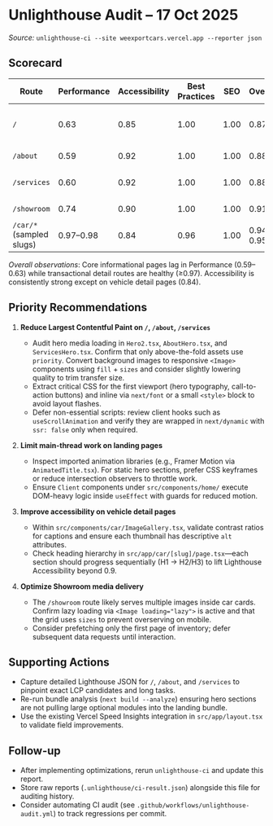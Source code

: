 # Unlighthouse Audit – 17 Oct 2025

_Source:_ `unlighthouse-ci --site weexportcars.vercel.app --reporter json`

## Scorecard
| Route | Performance | Accessibility | Best Practices | SEO | Overall | Primary Implementation Areas |
|-------|-------------|---------------|----------------|-----|--------|-----------------------------|
| `/` | 0.63 | 0.85 | 1.00 | 1.00 | 0.87 | `src/app/page.tsx`, `src/components/home/Hero2.tsx`, `ResponsiveProcessSection.tsx`, `ContactFormSection.tsx`
| `/about` | 0.59 | 0.92 | 1.00 | 1.00 | 0.88 | `src/app/about/page.tsx`, `src/components/about/AboutHero.tsx`
| `/services` | 0.60 | 0.92 | 1.00 | 1.00 | 0.88 | `src/app/services/page.tsx`, `src/app/services/components/ServicesHero.tsx`, `ServicesGridWrapper.tsx`
| `/showroom` | 0.74 | 0.90 | 1.00 | 1.00 | 0.91 | `src/app/showroom/page.tsx`, `src/components/showroom/*`
| `/car/*` (sampled slugs) | 0.97–0.98 | 0.84 | 0.96 | 1.00 | 0.94–0.95 | `src/app/car/[slug]/page.tsx`, `src/components/car/*`

_Overall observations_: Core informational pages lag in Performance (0.59–0.63) while transactional detail routes are healthy (≥0.97). Accessibility is consistently strong except on vehicle detail pages (0.84).

## Priority Recommendations
1. **Reduce Largest Contentful Paint on `/`, `/about`, `/services`**  
   - Audit hero media loading in `Hero2.tsx`, `AboutHero.tsx`, and `ServicesHero.tsx`. Confirm that only above-the-fold assets use `priority`. Convert background images to responsive `<Image>` components using `fill` + `sizes` and consider slightly lowering quality to trim transfer size.  
   - Extract critical CSS for the first viewport (hero typography, call-to-action buttons) and inline via `next/font` or a small `<style>` block to avoid layout flashes.  
   - Defer non-essential scripts: review client hooks such as `useScrollAnimation` and verify they are wrapped in `next/dynamic` with `ssr: false` only when required.

2. **Limit main-thread work on landing pages**  
   - Inspect imported animation libraries (e.g., Framer Motion via `AnimatedTitle.tsx`). For static hero sections, prefer CSS keyframes or reduce intersection observers to throttle work.  
   - Ensure `Client` components under `src/components/home/` execute DOM-heavy logic inside `useEffect` with guards for reduced motion.

3. **Improve accessibility on vehicle detail pages**  
   - Within `src/components/car/ImageGallery.tsx`, validate contrast ratios for captions and ensure each thumbnail has descriptive `alt` attributes.  
   - Check heading hierarchy in `src/app/car/[slug]/page.tsx`—each section should progress sequentially (H1 → H2/H3) to lift Lighthouse Accessibility beyond 0.9.

4. **Optimize Showroom media delivery**  
   - The `/showroom` route likely serves multiple images inside car cards. Confirm lazy loading via `<Image loading="lazy">` is active and that the grid uses `sizes` to prevent overserving on mobile.  
   - Consider prefetching only the first page of inventory; defer subsequent data requests until interaction.

## Supporting Actions
- Capture detailed Lighthouse JSON for `/`, `/about`, and `/services` to pinpoint exact LCP candidates and long tasks.
- Re-run bundle analysis (`next build --analyze`) ensuring hero sections are not pulling large optional modules into the landing bundle.
- Use the existing Vercel Speed Insights integration in `src/app/layout.tsx` to validate field improvements.

## Follow-up
- After implementing optimizations, rerun `unlighthouse-ci` and update this report.  
- Store raw reports (`.unlighthouse/ci-result.json`) alongside this file for auditing history.  
- Consider automating CI audit (see `.github/workflows/unlighthouse-audit.yml`) to track regressions per commit.
